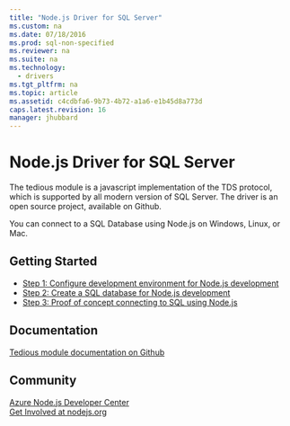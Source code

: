 ```yaml
---
title: "Node.js Driver for SQL Server"
ms.custom: na
ms.date: 07/18/2016
ms.prod: sql-non-specified
ms.reviewer: na
ms.suite: na
ms.technology: 
  - drivers
ms.tgt_pltfrm: na
ms.topic: article
ms.assetid: c4cdbfa6-9b73-4b72-a1a6-e1b45d8a773d
caps.latest.revision: 16
manager: jhubbard
---
```

# Node.js Driver for SQL Server
The tedious module is a javascript implementation of the TDS protocol, which is supported by all modern version of SQL Server. The driver is an open source project, available on Github.  
  
You can  connect to a SQL Database using Node.js on Windows, Linux, or Mac.  
  
## Getting Started  
* [Step 1: Configure development environment for Node.js development](Step%201:%20%20Configure%20development%20environment%20for%20Node.js%20development.md)  
* [Step 2: Create a SQL database for Node.js development](Step%202:%20Create%20a%20SQL%20database%20for%20Node.js%20development.md)  
* [Step 3: Proof of concept connecting to SQL using Node.js](Step%203:%20Proof%20of%20concept%20connecting%20to%20SQL%20using%20Node.js.md)  
  
## Documentation  
  
[Tedious module documentation on Github](http://pekim.github.io/tedious/)  
  
## Community  
[Azure Node.js Developer Center](https://azure.microsoft.com/develop/nodejs/)  
[Get Involved at nodejs.org](https://nodejs.org/en/get-involved/)  
